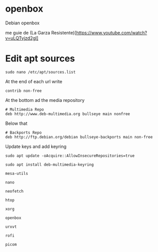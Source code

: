 # openbox
Debian openbox

me guie de
(La Garza Resistente)[https://www.youtube.com/watch?v=uLQTvjzd2gI]

# Edit apt sources

```
sudo nano /etc/apt/sources.list
```

At the end of each url write

```
contrib non-free
```

At the bottom ad the media repository

```
# Multimedia Repo
deb http://www.deb-multimedia.org bullseye main nonfree
```

Below that

```
# Backports Repo
deb http://ftp.debian.org/debian bullseye-backports main non-free
```

Update keys and add keyring

```
sudo apt update -oAcquire::AllowInsecureRepositories=true

sudo apt install deb-multimedia-keyring
```


```
mesa-utils

nano

neofetch

htop

xorg

openbox

urxvt

rofi

picom

```

